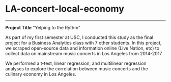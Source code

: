 # LA-concert-local-economy
---
**Project Title** "Yelping to the Rythm"

As part of my first semester at USC, I conducted this study as the final project for a Business Analytics class with 7 other students. In this project, we scraped open-source data and information online (Live Nation, etc) to collect data on mainstream music concerts in Los Angeles from 2014-2017. 

We performed a t-test, linear regression, and multilinear regression analyses to explore the correlation between music concerts and the culinary economy in Los Angeles.

